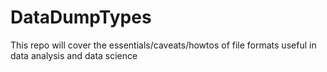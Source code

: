 # DataDumpTypes
This repo will cover the essentials/caveats/howtos of file formats useful in data analysis and data science
